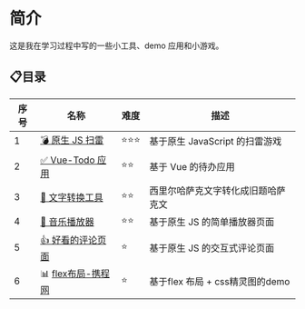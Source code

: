 # 简介

这是我在学习过程中写的一些小工具、demo 应用和小游戏。

## 📋目录

| 序号 | 名称                                           | 难度 | 描述                               |
| ---- | ---------------------------------------------- | ---- | ---------------------------------- |
| 1    | [💣 原生 JS 扫雷 ](./01mine-sweeper/README.md)  | ⭐⭐⭐  | 基于原生 JavaScript 的扫雷游戏     |
| 2    | [✅ Vue-Todo 应用](./02vue-todo/README.md)      | ⭐⭐   | 基于 Vue 的待办应用                |
| 3    | [🔨 文字转换工具 ](./03qaz-translate/README.md) | ⭐⭐   | 西里尔哈萨克文字转化成旧题哈萨克文 |
| 4    | [🎵 音乐播放器 ](./04player/README.md)          | ⭐⭐   | 基于原生 JS 的简单播放器页面       |
| 5    | [👍 好看的评论页面](./05rate/README.md)         | ⭐    | 基于原生 JS 的交互式评论页面       |
| 6    | 📊 [flex布局-携程网](./07flex-xie-cheng)        | ⭐    | 基于flex 布局 + css精灵图的demo    |


